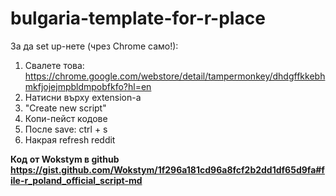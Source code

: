 # bulgaria-template-for-r-place

За да set up-нете (чрез Chrome само!):
1. Свалете това: https://chrome.google.com/webstore/detail/tampermonkey/dhdgffkkebhmkfjojejmpbldmpobfkfo?hl=en
2. Натисни върху extension-а
3. "Create new script"
4. Копи-пейст кодове 
6. После save: ctrl + s
7. Накрая refresh reddit


**Код от Wokstym в github https://gist.github.com/Wokstym/1f296a181cd96a8fcf2b2dd1df65d9fa#file-r_poland_official_script-md** 
